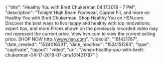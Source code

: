 {
    "title": "Healthy You with Brett Chukerman 04.17.2018 - 7 PM",
    "description": "Tonight High Beam Footwear, Copper Fit, and more on Healthy You with Brett Chukerman. Shop Healthy You on HSN.com. Discover the best ways to live happy and healthy with top innovations, expert tips, and more.Prices shown on the previously recorded video may not represent the current price. View hsn.com to view the current selling price. SHOP NOW http:\/\/www.hsn.com",
    "videoid": "161421787",
    "date_created": "1524016331",
    "date_modified": "1524151263",
    "type": "captivate",
    "layout": "video",
    "url": "\/v\/hsn-healthy-you-with-brett-chukerman-04-17-2018-07-pm\/161421787"
}